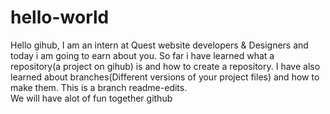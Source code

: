 # hello-world
Hello gihub, I am an intern at Quest website developers & Designers and today i am going to earn about you.
So far i have learned what a repository(a project on gihub) is and how to create a repository. I have also learned about branches(Different versions of your project files) and how to make them. This is a branch readme-edits.  
We will have alot of fun together github
